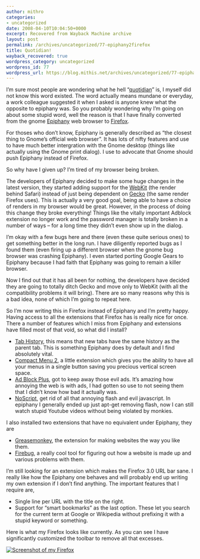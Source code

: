 ```yaml
---
author: mithro
categories:
- uncategorized
date: 2008-04-10T10:04:50+0000
excerpt: Recovered from Wayback Machine archive
layout: post
permalink: /archives/uncategorized/77-epiphany2firefox
title: Quotidian!
wayback_recovered: true
wordpress_category: uncategorized
wordpress_id: 77
wordpress_url: https://blog.mithis.net/archives/uncategorized/77-epiphany2firefox
---
```


<div >
<p>I’m sure most people are wondering what he hell “<a href="http://dictionary.reference.com/search?q=Quotidian&x=0&y=0">quotidian</a>” is, I myself did not know this word existed.  The word actually means mundane or everyday, a work colleague suggested it when I asked is anyone knew what the opposite to epiphany was. So you probably wondering why I’m going on about some stupid word, well the reason is that I have finally converted from the gnome <a href="http://live.gnome.org/Epiphany">Epiphany</a> web browser to <a href="http://www.mozilla.com/en-US/firefox/">Firefox</a>.</p>
<p>For thoses who don’t know, Epiphany is generally described as “the closest thing to Gnome’s official web browser”. It has lots of nifty features and use to have much better intergration with the Gnome desktop (things like actually using the Gnome print dialog). I use to advocate that Gnome should push Epiphany instead of Firefox.</p>
<p>So why have I given up? <span >I’m tired of my browser being broken</span>.</p>
<p>The developers of Epiphany decided to make some huge changes in the latest version, they started adding support for the <a href="http://webkit.org/">WebKit</a> (the render behind Safari) instead of just being dependent on <a href="http://en.wikipedia.org/wiki/Gecko_(layout_engine)">Gecko</a> (the same render Firefox uses). This is actually a very good goal, being able to have a choice of renders in my browser would be great. However, in the process of doing this change they broke everything! Things like the vitally important Adblock extension no longer work and the password manager is totally broken in a number of ways – for a long time they didn’t even show up in the dialog.</p>
<p>I’m okay with a few bugs here and there (even these quite serious ones) to get something better in the long run. I have diligently reported bugs as I found them (even firing up a different browser when the gnome bug browser was crashing Epiphany). I even started porting Google Gears to Epiphany because I had faith that Epiphany was going to remain a killer browser.</p>
<p>Now I find out that it has all been for nothing, the developers have decided they are going to totally ditch Gecko and move only to WebKit (with all the compatibility problems it will bring). There are so many reasons why this is a bad idea, none of which I’m going to repeat here.</p>
<p>So I’m now writing this in Firefox instead of Epiphany and I’m pretty happy. Having access to all the extensions that Firefox has is really nice for once. There a number of features which I miss from Epiphany and extensions have filled most of that void, so what did I install?</p>
<ul>
<li><a href="http://www.penguinus.com/dev/tab_history/">Tab History</a>, this means that new tabs have the same history as the parent tab. This is something Epiphany does by default and I find absolutely vital.</li>
<li><a href="https://addons.mozilla.org/en-US/firefox/addon/4550">Compact Menu 2</a>, a little extension which gives you the ability to have all your menus in a single button saving you precious vertical screen space.</li>
<li><a href="http://adblockplus.org/en/">Ad Block Plus</a>, got to keep away those evil ads. It’s amazing how annoying the web is with ads, I had gotten so use to not seeing them that I didn’t know how bad it actually was.</li>
<li><a href="http://noscript.net/">NoScript</a>, get rid of all that annoying flash and evil javascript. In epiphany I generally ended up just apt-get removing flash, now I can still watch stupid Youtube videos without being violated by monkies.</li>
</ul>
<p>I also installed two extensions that have no equivalent under Epiphany, they are</p>
<ul>
<li><a href="https://addons.mozilla.org/en-US/firefox/addon/748">Greasemonkey</a>, the extension for making websites the way you like them.</li>
<li><a href="http://www.getfirebug.com/">Firebug</a>, a really cool tool for figuring out how a website is made up and various problems with them.</li>
</ul>
<p>I’m still looking for an extension which makes the Firefox 3.0 URL bar sane. I really like how the Epiphany one behaves and will probably end up writing my own extension if I don’t find anything. The important features that I require are,</p>
<ul>
<li>Single line per URL with the title on the right.</li>
<li>Support for “smart bookmarks” as the last option. These let you search for the current term at Google or Wikipedia without prefixing it with a stupid keyword or something.</li>
</ul>
<p>Here is what my Firefox looks like currently. As you can see I have significantly customized the toolbar to remove all that excesses.</p>
<p ><a href="{{ "/assets/images/wp-content/uploads/2008/04/myfirefox.png" | relative_url }}" title="Screenshot of my Firefox"><img alt="Screenshot of my Firefox" src="http://web.archive.org/web/20110311214257im_//assets/images/wp-content/uploads/2008/04/myfirefox.png" | relative_url }}"/></a></p>
</div>